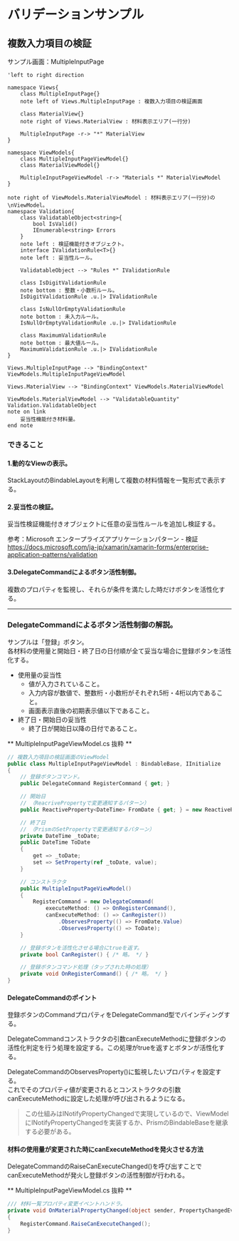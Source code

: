 # バリデーションサンプル

## 複数入力項目の検証

サンプル画面：MultipleInputPage
```plantuml
'left to right direction

namespace Views{
    class MultipleInputPage{}
    note left of Views.MultipleInputPage : 複数入力項目の検証画面
    
    class MaterialView{}
    note right of Views.MaterialView : 材料表示エリア(一行分)

    MultipleInputPage -r-> "*" MaterialView
}

namespace ViewModels{
    class MultipleInputPageViewModel{}
    class MaterialViewModel{}

    MultipleInputPageViewModel -r-> "Materials *" MaterialViewModel
}

note right of ViewModels.MaterialViewModel : 材料表示エリア(一行分)の\nViewModel。
namespace Validation{
    class ValidatableObject<string>{
        bool IsValid()
        IEnumerable<string> Errors
    }
    note left : 検証機能付きオブジェクト。
    interface IValidationRule<T>{}
    note left : 妥当性ルール。

    ValidatableObject --> "Rules *" IValidationRule

    class IsDigitValidationRule
    note bottom : 整数・小数桁ルール。
    IsDigitValidationRule .u.|> IValidationRule

    class IsNullOrEmptyValidationRule
    note bottom : 未入力ルール。
    IsNullOrEmptyValidationRule .u.|> IValidationRule

    class MaximumValidationRule
    note bottom : 最大値ルール。
    MaximumValidationRule .u.|> IValidationRule
}

Views.MultipleInputPage --> "BindingContext" ViewModels.MultipleInputPageViewModel

Views.MaterialView --> "BindingContext" ViewModels.MaterialViewModel

ViewModels.MaterialViewModel --> "ValidatableQuantity" Validation.ValidatableObject
note on link 
    妥当性機能付き材料量。
end note
```

### できること
#### 1.動的なViewの表示。

StackLayoutのBindableLayoutを利用して複数の材料情報を一覧形式で表示する。

#### 2.妥当性の検証。

妥当性検証機能付きオブジェクトに任意の妥当性ルールを追加し検証する。

参考：Microsoft エンタープライズアプリケーションパターン - 検証
https://docs.microsoft.com/ja-jp/xamarin/xamarin-forms/enterprise-application-patterns/validation

#### 3.DelegateCommandによるボタン活性制御。

複数のプロパティを監視し、それらが条件を満たした時だけボタンを活性化する。

---
### DelegateCommandによるボタン活性制御の解説。

サンプルは「登録」ボタン。<br>
各材料の使用量と開始日・終了日の日付順が全て妥当な場合に登録ボタンを活性化する。

* 使用量の妥当性
    * 値が入力されていること。
    * 入力内容が数値で、整数桁・小数桁がそれぞれ5桁・4桁以内であること。
    * 画面表示直後の初期表示値以下であること。
* 終了日・開始日の妥当性
    * 終了日が開始日以降の日付であること。

** MultipleInputPageViewModel.cs 抜粋 **
```C#
// 複数入力項目の検証画面のViewModel
public class MultipleInputPageViewModel : BindableBase, IInitialize
{
    // 登録ボタンコマンド。
    public DelegateCommand RegisterCommand { get; }

    // 開始日
    // （ReacrivePropertyで変更通知するパターン）
    public ReactiveProperty<DateTime> FromDate { get; } = new ReactiveProperty<DateTime>();

    // 終了日
    // （PrismのSetPropertyで変更通知するパターン）
    private DateTime _toDate;
    public DateTime ToDate
    {
        get => _toDate;
        set => SetProperty(ref _toDate, value);
    }

    // コンストラクタ
    public MultipleInputPageViewModel()
    {
        RegisterCommand = new DelegateCommand(
            executeMethod: () => OnRegisterCommand(),
            canExecuteMethod: () => CanRegister())
                .ObservesProperty(() => FromDate.Value)
                .ObservesProperty(() => ToDate);
    }

    // 登録ボタンを活性化させる場合にtrueを返す。
    private bool CanRegister() { /* 略。 */ }

    // 登録ボタンコマンド処理（タップされた時の処理）
    private void OnRegisterCommand() { /* 略。 */ }
}
```

#### DelegateCommandのポイント

登録ボタンのCommandプロパティをDelegateCommand型でバインディングする。

DelegateCommandコンストラクタの引数canExecuteMethodに登録ボタンの活性化判定を行う処理を設定する。この処理がtrueを返すとボタンが活性化する。

DelegateCommandのObservesProperty()に監視したいプロパティを設定する。<br>
これでそのプロパティ値が変更されるとコンストラクタの引数canExecuteMethodに設定した処理が呼び出されるようになる。<br>

> この仕組みはINotifyPropertyChangedで実現しているので、ViewModelにINotifyPropertyChangedを実装するか、PrismのBindableBaseを継承する必要がある。

#### 材料の使用量が変更された時にcanExecuteMethodを発火させる方法

DelegateCommandのRaiseCanExecuteChanged()を呼び出すことでcanExecuteMethodが発火し登録ボタンの活性制御が行われる。

** MultipleInputPageViewModel.cs 抜粋 **
```C#
/// 材料一覧プロパティ変更イベントハンドラ。
private void OnMaterialPropertyChanged(object sender, PropertyChangedEventArgs e)
{
    RegisterCommand.RaiseCanExecuteChanged();
}
```


